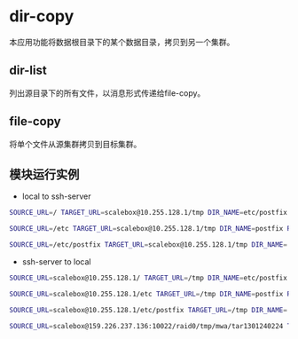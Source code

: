 # dir-copy

本应用功能将数据根目录下的某个数据目录，拷贝到另一个集群。

## dir-list

列出源目录下的所有文件，以消息形式传递给file-copy。

## file-copy

将单个文件从源集群拷贝到目标集群。

## 模块运行实例

- local to ssh-server
```sh
SOURCE_URL=/ TARGET_URL=scalebox@10.255.128.1/tmp DIR_NAME=etc/postfix REGEX_FILTER=^.*cf\$ scalebox app create

SOURCE_URL=/etc TARGET_URL=scalebox@10.255.128.1/tmp DIR_NAME=postfix REGEX_FILTER=^.*cf\$ scalebox app create

SOURCE_URL=/etc/postfix TARGET_URL=scalebox@10.255.128.1/tmp DIR_NAME=. REGEX_FILTER=^.*cf\$ scalebox app create
```

- ssh-server to local
```sh
SOURCE_URL=scalebox@10.255.128.1/ TARGET_URL=/tmp DIR_NAME=etc/postfix REGEX_FILTER=^.*cf\$ scalebox app create

SOURCE_URL=scalebox@10.255.128.1/etc TARGET_URL=/tmp DIR_NAME=postfix REGEX_FILTER=^.*cf\$ scalebox app create

SOURCE_URL=scalebox@10.255.128.1/etc/postfix TARGET_URL=/tmp DIR_NAME=. REGEX_FILTER=^.*cf\$ scalebox app create
```



```sh
SOURCE_URL=scalebox@159.226.237.136:10022/raid0/tmp/mwa/tar1301240224 TARGET_URL=/data1/tmp DIR_NAME=1301240224 REGEX_FILTER= scalebox app create

```